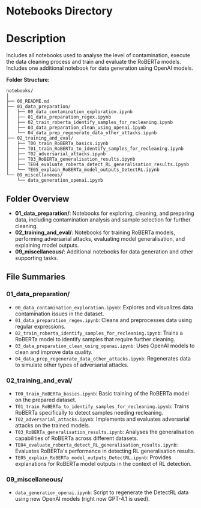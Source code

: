 # Notebooks Directory

# Description
Includes all notebooks used to analyse the level of contamination, execute the data cleaning process and train and evaluate the RoBERTa models.
Includes one additional notebook for data generation using OpenAI models.

**Folder Structure:**
```
notebooks/
│
├── 00_README.md
├── 01_data_preparation/
│   ├── 00_data_contamination_exploration.ipynb
│   ├── 01_data_preparation_regex.ipynb
│   ├── 02_train_roberta_identify_samples_for_recleaning.ipynb
│   ├── 03_data_preparation_clean_using_openai.ipynb
│   └── 04_data_prep_regenerate_data_other_attacks.ipynb
├── 02_training_and_eval/
│   ├── T00_train_RoBERTa_basics.ipynb
│   ├── T01_train_RoBERTa_to_identify_samples_for_recleaning.ipynb
│   ├── T02_adversarial_attacks.ipynb
│   ├── T03_RoBERTa_generalisation_results.ipynb
│   ├── TE04_evaluate_roberta_detect_RL_generalisation_results.ipynb
│   └── TE05_explain_RoBERTa_model_outputs_DetectRL.ipynb
└── 09_miscellaneous/
    └── data_generation_openai.ipynb
```

## Folder Overview

- **01_data_preparation/**: Notebooks for exploring, cleaning, and preparing data, including contamination analysis and sample selection for further cleaning.
- **02_training_and_eval/**: Notebooks for training RoBERTa models, performing adversarial attacks, evaluating model generalisation, and explaining model outputs.
- **09_miscellaneous/**: Additional notebooks for data generation and other supporting tasks.

## File Summaries

### 01_data_preparation/
- `00_data_contamination_exploration.ipynb`: Explores and visualizes data contamination issues in the dataset.
- `01_data_preparation_regex.ipynb`: Cleans and preprocesses data using regular expressions.
- `02_train_roberta_identify_samples_for_recleaning.ipynb`: Trains a RoBERTa model to identify samples that require further cleaning.
- `03_data_preparation_clean_using_openai.ipynb`: Uses OpenAI models to clean and improve data quality.
- `04_data_prep_regenerate_data_other_attacks.ipynb`: Regenerates data to simulate other types of adversarial attacks.

### 02_training_and_eval/
- `T00_train_RoBERTa_basics.ipynb`: Basic training of the RoBERTa model on the prepared dataset.
- `T01_train_RoBERTa_to_identify_samples_for_recleaning.ipynb`: Trains RoBERTa specifically to detect samples needing recleaning.
- `T02_adversarial_attacks.ipynb`: Implements and evaluates adversarial attacks on the trained models.
- `T03_RoBERTa_generalisation_results.ipynb`: Analyses the generalisation capabilities of RoBERTa across different datasets.
- `TE04_evaluate_roberta_detect_RL_generalisation_results.ipynb`: Evaluates RoBERTa's performance in detecting RL generalisation results.
- `TE05_explain_RoBERTa_model_outputs_DetectRL.ipynb`: Provides explanations for RoBERTa model outputs in the context of RL detection.

### 09_miscellaneous/
- `data_generation_openai.ipynb`: Script to regenerate the DetectRL data using new OpenAI models (right now GPT-4.1 is used).

